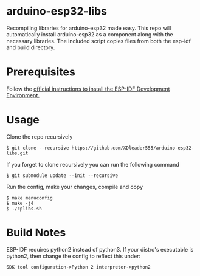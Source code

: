 # arduino-esp32-libs
Recompiling libraries for arduino-esp32 made easy.
This repo will automatically install arduino-esp32 as a component
along with the necessary libraries. The included script copies files from
both the esp-idf and build directory.

# Prerequisites
Follow the [official instructions to install the ESP-IDF Development Environment.](https://docs.espressif.com/projects/esp-idf/en/latest/get-started/#setting-up-development-environment)

# Usage
Clone the repo recursively
```
$ git clone --recursive https://github.com/XDleader555/arduino-esp32-libs.git
```
If you forget to clone recursively you can run the following command
```
$ git submodule update --init --recursive
```
Run the config, make your changes, compile and copy
```
$ make menuconfig
$ make -j4
$ ./cplibs.sh
```

# Build Notes
ESP-IDF requires python2 instead of python3. If your distro's executable is
python2, then change the config to reflect this under:
```
SDK tool configuration->Python 2 interpreter->python2
```
